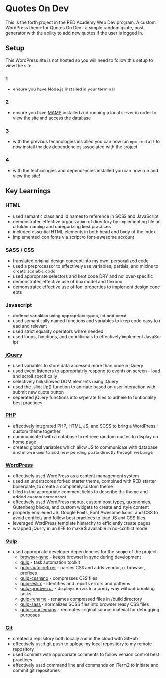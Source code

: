 # Quotes On Dev

This is the forth project in the RED Academy Web Dev program. A custom WordPress theme for Quotes On Dev - a simple random quote, post, generator with the ability to add new quotes if the user is logged in.

## Setup

This WordPress site is not hosted so you will need to follow this setup to view the site.

### 1

- ensure you have [Node.js](https://nodejs.org/en/) installed in your terminal

### 2

- ensure you have [MAMP](https://www.mamp.info/en/) installed and running a local server in order to view the site and access the database

### 3

- with the previous technologies installed you can now run `npm install` to now install the dev dependencies associated with the project

### 4

- with the technologies and dependencies installed you can now run and view the site!

## Key Learnings

### HTML

- used semantic class and id names to reference in SCSS and JavaScript
- demonstrated effective organization of directory by implementing file and folder naming and categorizing best practices
- included essential HTML elements in both head and body of the index
- implemented icon fonts via script to font-awesome account

### SASS / CSS 

- translated original design concept into my own, personalized code
- used a preprocessor to effectively use variables, partials, and mixins to create scalable code
- used appropriate selectors and kept code DRY and not over-specific
- demonstrated effective use of box model and flexbox
- demonstrated effective use of font properties to implement design concepts

### Javascript     

- defined variables using appropriate types, let and const
- used semantically named functions and variables to keep code easy to read and relevant
- used strict equality operators where needed
- used loops, functions, and conditionals to effectively implement JavaScript

### [jQuery](https://jquery.com/)

- used variables to store data accessed more than once in jQuery
- used event listeners to appropriately respond to events on screen - load and scroll specifically
- selectively hid/showed DOM elements using jQuery
- used the .slideUp() function to animate based on user interaction with submit new quote button
- seperated jQuery functions into seperate files to adhere to funtionality best practices

### [PHP](https://www.php.net/)

- effectively integrated PHP, HTML, JS, and SCSS to bring a WordPress custom theme together
- communicated with a database to retrieve random quotes to display on home page
- created global variables which allow JS to communicate with database and allowa user to add new pending posts directly through webpage

### [WordPress](https://wordpress.org/)

- effectively used WordPress as a content management system
- used an underscores forked starter theme, combined with RED starter boilerplate, to create a completely custom theme
- filled in the appropriate comment fields to describe the theme and added custom screenshot
- effectively used WordPress menus, custom post types, taxonomies, Gutenberg blocks, and custom widgets to create and style content
- properly enqueued JS, Google Fonts, Font Awesome Icons, and CSS to avoid conflicts and follow best practices to load JS and CSS files
- leveraged WordPress template hierarchy to efficiently create pages
- wrapped jQuery in an IIFE to make \$ available in no-conflict mode

### [Gulp](https://gulpjs.com/)

- used appropriate developer dependencies for the scope of the project
  - [browser-sync](https://www.npmjs.com/package/browser-sync) - keeps browser in sync during development
  - [gulp](https://www.npmjs.com/package/gulp) - task automation toolkit
  - [gulp-autoprefixer](https://www.npmjs.com/package/gulp-autoprefixer) - parses CSS and adds vendor, or browser, prefixes
  - [gulp-cssnano](https://www.npmjs.com/package/gulp-cssnano) - compresses CSS files
  - [gulp-eslint](https://www.npmjs.com/package/gulp-eslint) - identifies and reports errors and patterns
  - [gulp-prettyerror](https://www.npmjs.com/package/gulp-prettyerror) - displays errors in a pretty way without breaking tasks
  - [gulp-rename](https://www.npmjs.com/package/gulp-rename) - renames compressed files in /build directory
  - [gulp-sass](https://www.npmjs.com/package/gulp-sass) - normalizes SCSS files into browser ready CSS files
  - [gulp-sourcemaps](https://www.npmjs.com/package/gulp-sourcemaps) - recreates original source material for debugging purposes

### [Git](https://git-scm.com/)

- created a repository both locally and in the cloud with GitHub
- effectively used git push to upload my local repository to my remote repository
- used commits with appropriate comments to follow version control best practices
- effectively used command line and commands on iTerm2 to initiate and commit git repositories
